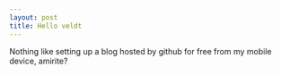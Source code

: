 ```yaml
---
layout: post
title: Hello veldt
---
```


Nothing like setting up a blog hosted by github for free from my mobile device, amirite?